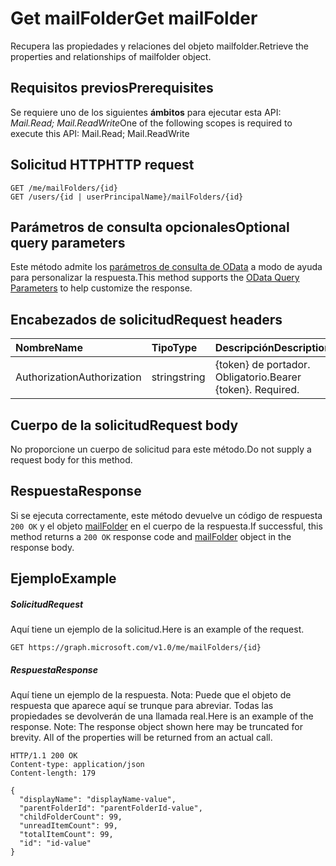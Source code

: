 # <a name="get-mailfolder"></a><span data-ttu-id="e4e01-101">Get mailFolder</span><span class="sxs-lookup"><span data-stu-id="e4e01-101">Get mailFolder</span></span>

<span data-ttu-id="e4e01-102">Recupera las propiedades y relaciones del objeto mailfolder.</span><span class="sxs-lookup"><span data-stu-id="e4e01-102">Retrieve the properties and relationships of mailfolder object.</span></span>
## <a name="prerequisites"></a><span data-ttu-id="e4e01-103">Requisitos previos</span><span class="sxs-lookup"><span data-stu-id="e4e01-103">Prerequisites</span></span>
<span data-ttu-id="e4e01-104">Se requiere uno de los siguientes **ámbitos** para ejecutar esta API: *Mail.Read; Mail.ReadWrite*</span><span class="sxs-lookup"><span data-stu-id="e4e01-104">One of the following scopes is required to execute this API: Mail.Read; Mail.ReadWrite</span></span>
## <a name="http-request"></a><span data-ttu-id="e4e01-105">Solicitud HTTP</span><span class="sxs-lookup"><span data-stu-id="e4e01-105">HTTP request</span></span>
<!-- { "blockType": "ignored" } -->
```http
GET /me/mailFolders/{id}
GET /users/{id | userPrincipalName}/mailFolders/{id}
```
## <a name="optional-query-parameters"></a><span data-ttu-id="e4e01-106">Parámetros de consulta opcionales</span><span class="sxs-lookup"><span data-stu-id="e4e01-106">Optional query parameters</span></span>
<span data-ttu-id="e4e01-107">Este método admite los [parámetros de consulta de OData](http://developer.microsoft.com/en-us/graph/docs/overview/query_parameters) a modo de ayuda para personalizar la respuesta.</span><span class="sxs-lookup"><span data-stu-id="e4e01-107">This method supports the [OData Query Parameters](http://developer.microsoft.com/en-us/graph/docs/overview/query_parameters) to help customize the response.</span></span>
## <a name="request-headers"></a><span data-ttu-id="e4e01-108">Encabezados de solicitud</span><span class="sxs-lookup"><span data-stu-id="e4e01-108">Request headers</span></span>
| <span data-ttu-id="e4e01-109">Nombre</span><span class="sxs-lookup"><span data-stu-id="e4e01-109">Name</span></span>       | <span data-ttu-id="e4e01-110">Tipo</span><span class="sxs-lookup"><span data-stu-id="e4e01-110">Type</span></span> | <span data-ttu-id="e4e01-111">Descripción</span><span class="sxs-lookup"><span data-stu-id="e4e01-111">Description</span></span>|
|:-----------|:------|:----------|
| <span data-ttu-id="e4e01-112">Authorization</span><span class="sxs-lookup"><span data-stu-id="e4e01-112">Authorization</span></span>  | <span data-ttu-id="e4e01-113">string</span><span class="sxs-lookup"><span data-stu-id="e4e01-113">string</span></span>  | <span data-ttu-id="e4e01-p101">{token} de portador. Obligatorio.</span><span class="sxs-lookup"><span data-stu-id="e4e01-p101">Bearer {token}. Required.</span></span> |

## <a name="request-body"></a><span data-ttu-id="e4e01-116">Cuerpo de la solicitud</span><span class="sxs-lookup"><span data-stu-id="e4e01-116">Request body</span></span>
<span data-ttu-id="e4e01-117">No proporcione un cuerpo de solicitud para este método.</span><span class="sxs-lookup"><span data-stu-id="e4e01-117">Do not supply a request body for this method.</span></span>

## <a name="response"></a><span data-ttu-id="e4e01-118">Respuesta</span><span class="sxs-lookup"><span data-stu-id="e4e01-118">Response</span></span>

<span data-ttu-id="e4e01-119">Si se ejecuta correctamente, este método devuelve un código de respuesta `200 OK` y el objeto [mailFolder](../resources/mailfolder.md) en el cuerpo de la respuesta.</span><span class="sxs-lookup"><span data-stu-id="e4e01-119">If successful, this method returns a `200 OK` response code and [mailFolder](../resources/mailfolder.md) object in the response body.</span></span>
## <a name="example"></a><span data-ttu-id="e4e01-120">Ejemplo</span><span class="sxs-lookup"><span data-stu-id="e4e01-120">Example</span></span>
##### <a name="request"></a><span data-ttu-id="e4e01-121">Solicitud</span><span class="sxs-lookup"><span data-stu-id="e4e01-121">Request</span></span>
<span data-ttu-id="e4e01-122">Aquí tiene un ejemplo de la solicitud.</span><span class="sxs-lookup"><span data-stu-id="e4e01-122">Here is an example of the request.</span></span>
<!-- {
  "blockType": "request",
  "name": "get_mailfolder"
}-->
```http
GET https://graph.microsoft.com/v1.0/me/mailFolders/{id}
```
##### <a name="response"></a><span data-ttu-id="e4e01-123">Respuesta</span><span class="sxs-lookup"><span data-stu-id="e4e01-123">Response</span></span>
<span data-ttu-id="e4e01-p102">Aquí tiene un ejemplo de la respuesta. Nota: Puede que el objeto de respuesta que aparece aquí se trunque para abreviar. Todas las propiedades se devolverán de una llamada real.</span><span class="sxs-lookup"><span data-stu-id="e4e01-p102">Here is an example of the response. Note: The response object shown here may be truncated for brevity. All of the properties will be returned from an actual call.</span></span>
<!-- {
  "blockType": "response",
  "truncated": true,
  "@odata.type": "microsoft.graph.mailFolder"
} -->
```http
HTTP/1.1 200 OK
Content-type: application/json
Content-length: 179

{
  "displayName": "displayName-value",
  "parentFolderId": "parentFolderId-value",
  "childFolderCount": 99,
  "unreadItemCount": 99,
  "totalItemCount": 99,
  "id": "id-value"
}
```

<!-- uuid: 8fcb5dbc-d5aa-4681-8e31-b001d5168d79
2015-10-25 14:57:30 UTC -->
<!-- {
  "type": "#page.annotation",
  "description": "Get mailFolder",
  "keywords": "",
  "section": "documentation",
  "tocPath": ""
}-->
